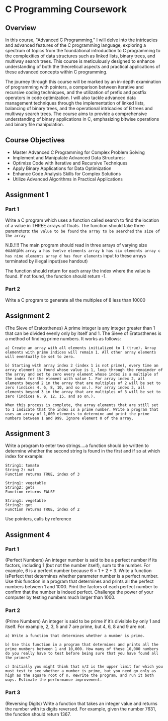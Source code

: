 # C Programming Coursework

## Overview

In this course, "Advanced C Programming," I will delve into the intricacies and advanced features of the C programming language, exploring a spectrum of topics from the foundational introduction to C programming to the complexities of data structures such as linked lists, binary trees, and multiway search trees. This course is meticulously designed to enhance understanding of both the theoretical aspects and practical applications of these advanced concepts within C programming.

The journey through this course will be marked by an in-depth examination of programming with pointers, a comparison between iterative and recursive coding techniques, and the utilization of prefix and postfix operators in code optimization. I will also tackle advanced data management techniques through the implementation of linked lists, balancing of binary trees, and the operational intricacies of B trees and multiway search trees. The course aims to provide a comprehensive understanding of binary applications in C, emphasizing bitwise operations and binary file manipulation.

## Course Objectives

- Master Advanced C Programming for Complex Problem Solving
- Implement and Manipulate Advanced Data Structures: 
- Optimize Code with Iterative and Recursive Techniques
- Apply Binary Applications for Data Optimization
- Enhance Code Analysis Skills for Complex Solutions
- Utilize Advanced Algorithms in Practical Applications

## Assignment 1

### Part 1

Write a C program which uses a function called search to find the location of a value in THREE arrays of floats. The function should take three parameters:
         `the value to be found`
         `the array to be searched`
         `the size of the array`

N.B.!!!! The main program should read in three arrays of varying size example:                    ```array a has twelve elements
                   array b has six elements
                   array c has nine elements
                   array d has four elements```
         input to these arrays terminated by illegal input(see handout)

The function should return for each array the index where the value is found. If not found, the function should return -1.

### Part 2

Write a C program to generate all the multiples of 8 less than 10000

## Assignment 2


(The Sieve of Eratosthenes) A prime integer is any integer greater than 1 that can be divided evenly only by itself and 1. The Sieve of Eratosthenes is a method of finding prime numbers. It works as follows:

```
a) Create an array with all elements initialized to 1 (true). Array elements with prime indices will remain 1. All other array elements will eventually be set to zero.
```

```
b) Starting with array index 2 (index 1 is not prime), every time an array element is found whose value is 1, loop through the remainder of the array and set to zero every element whose index is a multiple of the index for the element with value 1. For array index 2, all elements beyond 2 in the array that are multiples of 2 will be set to zero (indices 4, 6, 8, 10, and so on.). For array index 3, all elements beyond 3 in the array that are multiples of 3 will be set to zero (indices 6, 9, 12, 15, and so on.).

When this process is complete, the array elements that are still set to 1 indicate that the index is a prime number. Write a program that uses an array of 1,000 elements to determine and print the prime numbers between 1 and 999. Ignore element 0 of the array.
```

## Assignment 3

Write a program to enter two strings….a function should be written to determine whether the second string is found in the first and if so at which index for example:
```
String1: tomato
String 2: mat
Function returns TRUE, index of 3

String1: vegetable
String2: gets
Function returns FALSE

String1: vegetable
String2: get
Function returns TRUE, index of 2
```
           
Use pointers,  calls by reference


## Assignment 4

### Part 1

(Perfect Numbers) An integer number is said to be a perfect number if its factors, including 1 (but not the number itself), sum to the number. For example, 6 is a perfect number because 6 = 1 + 2 + 3. Write a function isPerfect that determines whether parameter number is a perfect number. Use this function in a program that determines and prints all the perfect numbers between 1 and 1000. Print the factors of each perfect number to confirm that the number is indeed perfect. Challenge the power of your computer by testing numbers much larger than 1000.


### Part 2


(Prime Numbers) An integer is said to be prime if it’s divisible by only 1 and itself. For example, 2, 3, 5 and 7 are prime, but 4, 6, 8 and 9 are not.

```
a) Write a function that determines whether a number is prime.
```

```
b) Use this function in a program that determines and prints all the prime numbers between 1 and 10,000. How many of these 10,000 numbers do you really have to test before being sure that you have found all the primes?
```

```
c) Initially you might think that n/2 is the upper limit for which you must test to see whether a number is prime, but you need go only as high as the square root of n. Rewrite the program, and run it both ways. Estimate the performance improvement.
```

### Part 3

(Reversing Digits) Write a function that takes an integer value and returns the number with its digits reversed. For example, given the number 7631, the function should return 1367.
